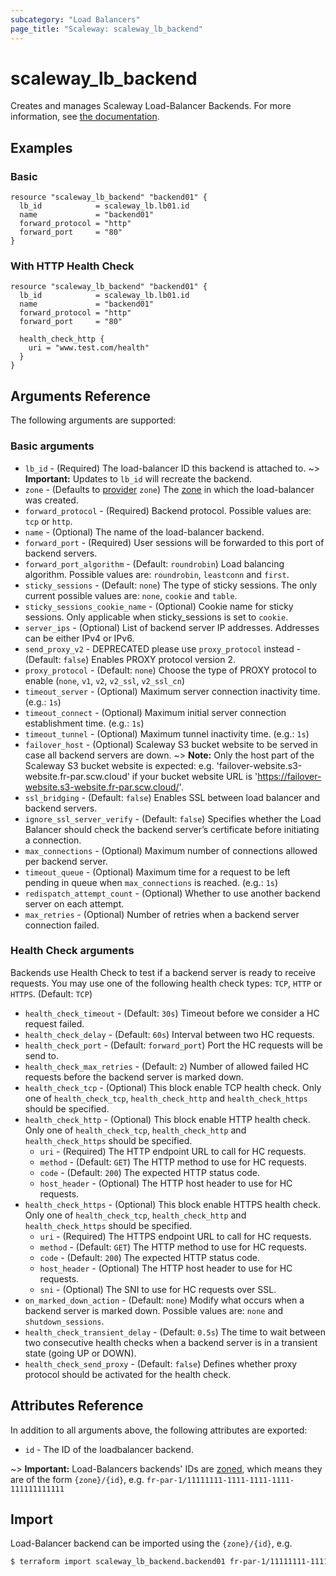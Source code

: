 ```yaml
---
subcategory: "Load Balancers"
page_title: "Scaleway: scaleway_lb_backend"
---
```


# scaleway_lb_backend

Creates and manages Scaleway Load-Balancer Backends.
For more information, see [the documentation](https://www.scaleway.com/en/developers/api/load-balancer/zoned-api/#path-backends).

## Examples

### Basic

```hcl
resource "scaleway_lb_backend" "backend01" {
  lb_id            = scaleway_lb.lb01.id
  name             = "backend01"
  forward_protocol = "http"
  forward_port     = "80"
}
```

### With HTTP Health Check

```hcl
resource "scaleway_lb_backend" "backend01" {
  lb_id            = scaleway_lb.lb01.id
  name             = "backend01"
  forward_protocol = "http"
  forward_port     = "80"

  health_check_http {
    uri = "www.test.com/health"
  }
}
```

## Arguments Reference

The following arguments are supported:

### Basic arguments

- `lb_id`                       - (Required) The load-balancer ID this backend is attached to.
~> **Important:** Updates to `lb_id` will recreate the backend.
- `zone` - (Defaults to [provider](../index.md#zone) `zone`) The [zone](../guides/regions_and_zones.md#zones) in which the load-balancer was created.
- `forward_protocol`            - (Required) Backend protocol. Possible values are: `tcp` or `http`.
- `name`                        - (Optional) The name of the load-balancer backend.
- `forward_port`                - (Required) User sessions will be forwarded to this port of backend servers.
- `forward_port_algorithm`      - (Default: `roundrobin`) Load balancing algorithm. Possible values are: `roundrobin`, `leastconn` and `first`.
- `sticky_sessions`             - (Default: `none`) The type of sticky sessions. The only current possible values are: `none`, `cookie` and `table`.
- `sticky_sessions_cookie_name` - (Optional) Cookie name for sticky sessions. Only applicable when sticky_sessions is set to `cookie`.
- `server_ips`                  - (Optional) List of backend server IP addresses. Addresses can be either IPv4 or IPv6.
- `send_proxy_v2`               - DEPRECATED please use `proxy_protocol` instead - (Default: `false`) Enables PROXY protocol version 2.
- `proxy_protocol`              - (Default: `none`) Choose the type of PROXY protocol to enable (`none`, `v1`, `v2`, `v2_ssl`, `v2_ssl_cn`)
- `timeout_server`              - (Optional) Maximum server connection inactivity time. (e.g.: `1s`)
- `timeout_connect`             - (Optional) Maximum initial server connection establishment time. (e.g.: `1s`)
- `timeout_tunnel`              - (Optional) Maximum tunnel inactivity time. (e.g.: `1s`)
- `failover_host`               - (Optional) Scaleway S3 bucket website to be served in case all backend servers are down.
~> **Note:** Only the host part of the Scaleway S3 bucket website is expected:
e.g. 'failover-website.s3-website.fr-par.scw.cloud' if your bucket website URL is 'https://failover-website.s3-website.fr-par.scw.cloud/'.
- `ssl_bridging`                - (Default: `false`) Enables SSL between load balancer and backend servers.
- `ignore_ssl_server_verify`    - (Default: `false`) Specifies whether the Load Balancer should check the backend server’s certificate before initiating a connection.
- `max_connections`             - (Optional) Maximum number of connections allowed per backend server.
- `timeout_queue`               - (Optional) Maximum time for a request to be left pending in queue when `max_connections` is reached. (e.g.: `1s`)
- `redispatch_attempt_count`    - (Optional) Whether to use another backend server on each attempt.
- `max_retries`                 - (Optional) Number of retries when a backend server connection failed.

### Health Check arguments

Backends use Health Check to test if a backend server is ready to receive requests.
You may use one of the following health check types: `TCP`, `HTTP` or `HTTPS`. (Default: `TCP`)

- `health_check_timeout`          - (Default: `30s`) Timeout before we consider a HC request failed.
- `health_check_delay`            - (Default: `60s`) Interval between two HC requests.
- `health_check_port`             - (Default: `forward_port`) Port the HC requests will be send to.
- `health_check_max_retries`      - (Default: `2`) Number of allowed failed HC requests before the backend server is marked down.
- `health_check_tcp`              - (Optional) This block enable TCP health check. Only one of `health_check_tcp`, `health_check_http` and `health_check_https` should be specified.
- `health_check_http`             - (Optional) This block enable HTTP health check. Only one of `health_check_tcp`, `health_check_http` and `health_check_https` should be specified.
    - `uri`                         - (Required) The HTTP endpoint URL to call for HC requests.
    - `method`                      - (Default: `GET`) The HTTP method to use for HC requests.
    - `code`                        - (Default: `200`) The expected HTTP status code.
    - `host_header`                 - (Optional) The HTTP host header to use for HC requests.
- `health_check_https`            - (Optional) This block enable HTTPS health check. Only one of `health_check_tcp`, `health_check_http` and `health_check_https` should be specified.
    - `uri`                         - (Required) The HTTPS endpoint URL to call for HC requests.
    - `method`                      - (Default: `GET`) The HTTP method to use for HC requests.
    - `code`                        - (Default: `200`) The expected HTTP status code.
    - `host_header`                 - (Optional) The HTTP host header to use for HC requests.
    - `sni`                         - (Optional) The SNI to use for HC requests over SSL.
- `on_marked_down_action`         - (Default: `none`) Modify what occurs when a backend server is marked down. Possible values are: `none` and `shutdown_sessions`.
- `health_check_transient_delay`  - (Default: `0.5s`) The time to wait between two consecutive health checks when a backend server is in a transient state (going UP or DOWN).
- `health_check_send_proxy`       - (Default: `false`) Defines whether proxy protocol should be activated for the health check.

## Attributes Reference

In addition to all arguments above, the following attributes are exported:

- `id` - The ID of the loadbalancer backend.

~> **Important:** Load-Balancers backends' IDs are [zoned](../guides/regions_and_zones.md#resource-ids), which means they are of the form `{zone}/{id}`, e.g. `fr-par-1/11111111-1111-1111-1111-111111111111`

## Import

Load-Balancer backend can be imported using the `{zone}/{id}`, e.g.

```bash
$ terraform import scaleway_lb_backend.backend01 fr-par-1/11111111-1111-1111-1111-111111111111
```
